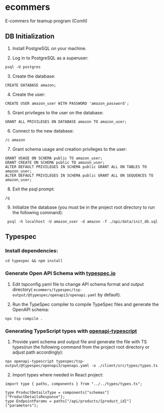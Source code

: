 # ecommers
E-commers for teamup program (ComIt) 

## DB Initialization

1. Install PostgreSQL on your machine.

2.  Log in to PostgreSQL as a superuser: 

``psql -U postgres``

3. Create the database:

``CREATE DATABASE amazon;``

4. Create the user: 

``CREATE USER amazon_user WITH PASSWORD 'amazon_password';``

5. Grant privileges to the user on the database:

``GRANT ALL PRIVILEGES ON DATABASE amazon TO amazon_user;``

6. Connect to the new database:

``/c amazon``

7. Grant schema usage and creation privileges to the user:

````
GRANT USAGE ON SCHEMA public TO amazon_user;
GRANT CREATE ON SCHEMA public TO amazon_user;
ALTER DEFAULT PRIVILEGES IN SCHEMA public GRANT ALL ON TABLES TO amazon_user;
ALTER DEFAULT PRIVILEGES IN SCHEMA public GRANT ALL ON SEQUENCES TO amazon_user;
````

8. Exit the psql prompt:

``/q``

9. Initialize the database (you must be in the project root directory to run the following command):

`` psql -h localhost -U amazon_user -d amazon -f ./api/data/init_db.sql``

## Typespec

### Install dependencies:

``cd typespec && npm install``

### Generate Open API Schema with [typespec.io](https://typespec.io/)

1. Edit tspconfig.yaml file to change API schema format and output directory( ``ecommers/typespec/tsp-output/@typespec/openapi3/openapi.yaml`` by default).

2. Run the TypeSpec compiler to compile TypeSpec files and generate the OpenAPI schema:

``npx tsp compile .``

### Generating TypeScript types with [openapi-typescript](https://www.npmjs.com/package/openapi-typescript)

1. Provide yaml schema and output file and generate the file with TS types(run the following command from the project root directory or adjust path accordingly):

``npx openapi-typescript typespec/tsp-output/@typespec/openapi3/openapi.yaml -o ./client/src/types/types.ts``

2. Import types where needed in React project:

````
import type { paths, components } from "../../types/types.ts";

type ProductDetailsType = components["schemas"]["ProductDetailsResponse"];
type EndpointParams = paths["/api/products/{product_id}"]["parameters"];
````
